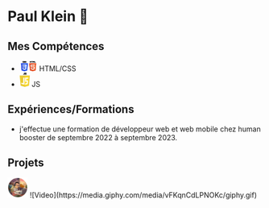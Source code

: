 # Paul Klein 👋
## Mes Compétences
- <img src ="html.png" alt="html" width ="35px" margin-top="10px"> HTML/CSS
- <img src ="JS.png" alt="js" width ="20px" margin-top="30px"> JS
## Expériences/Formations
- j'effectue une formation de développeur web et web mobile chez human booster de septembre 2022 à septembre 2023.
## Projets
<img src ="photo.png" alt="photo" width ="40px">
![Video](https://media.giphy.com/media/vFKqnCdLPNOKc/giphy.gif)
